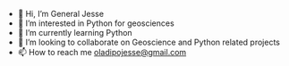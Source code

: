 - 👋 Hi, I’m General Jesse
- 👀 I’m interested in Python for geosciences
- 🌱 I’m currently learning Python
- 💞️ I’m looking to collaborate on Geoscience and Python related projects 
- 📫 How to reach me oladipojesse@gmail.com
